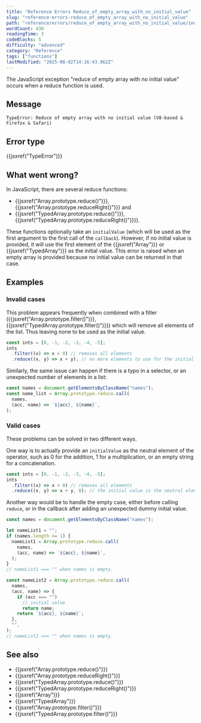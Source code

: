 ```yaml
---
title: "Reference Errors Reduce_of_empty_array_with_no_initial_value"
slug: "reference-errors-reduce_of_empty_array_with_no_initial_value"
path: "reference/errors/reduce_of_empty_array_with_no_initial_value/index.md"
wordCount: 430
readingTime: 3
codeBlocks: 5
difficulty: "advanced"
category: "Reference"
tags: ["functions"]
lastModified: "2025-08-02T14:16:43.962Z"
---
```



The JavaScript exception "reduce of empty array with no initial value" occurs when a
reduce function is used.

## Message

```plain
TypeError: Reduce of empty array with no initial value (V8-based & Firefox & Safari)
```

## Error type

{{jsxref("TypeError")}}

## What went wrong?

In JavaScript, there are several reduce functions:

- {{jsxref("Array.prototype.reduce()")}}, {{jsxref("Array.prototype.reduceRight()")}}
  and
- {{jsxref("TypedArray.prototype.reduce()")}},
  {{jsxref("TypedArray.prototype.reduceRight()")}}).

These functions optionally take an `initialValue` (which will be used as the
first argument to the first call of the `callback`). However, if no initial
value is provided, it will use the first element of the {{jsxref("Array")}} or
{{jsxref("TypedArray")}} as the initial value. This error is raised when an empty array
is provided because no initial value can be returned in that case.

## Examples

### Invalid cases

This problem appears frequently when combined with a filter
({{jsxref("Array.prototype.filter()")}}, {{jsxref("TypedArray.prototype.filter()")}})
which will remove all elements of the list. Thus leaving none to be used as the initial
value.

```js example-bad
const ints = [0, -1, -2, -3, -4, -5];
ints
  .filter((x) => x > 0) // removes all elements
  .reduce((x, y) => x + y); // no more elements to use for the initial value.
```

Similarly, the same issue can happen if there is a typo in a selector, or an unexpected
number of elements in a list:

```js example-bad
const names = document.getElementsByClassName("names");
const name_list = Array.prototype.reduce.call(
  names,
  (acc, name) => `${acc}, ${name}`,
);
```

### Valid cases

These problems can be solved in two different ways.

One way is to actually provide an `initialValue` as the neutral element of
the operator, such as 0 for the addition, 1 for a multiplication, or an empty string for
a concatenation.

```js example-good
const ints = [0, -1, -2, -3, -4, -5];
ints
  .filter((x) => x > 0) // removes all elements
  .reduce((x, y) => x + y, 0); // the initial value is the neutral element of the addition
```

Another way would be to handle the empty case, either before calling
`reduce`, or in the callback after adding an unexpected dummy initial value.

```js example-good
const names = document.getElementsByClassName("names");

let nameList1 = "";
if (names.length >= 1) {
  nameList1 = Array.prototype.reduce.call(
    names,
    (acc, name) => `${acc}, ${name}`,
  );
}
// nameList1 === "" when names is empty.

const nameList2 = Array.prototype.reduce.call(
  names,
  (acc, name) => {
    if (acc === "")
      // initial value
      return name;
    return `${acc}, ${name}`;
  },
  "",
);
// nameList2 === "" when names is empty.
```

## See also

- {{jsxref("Array.prototype.reduce()")}}
- {{jsxref("Array.prototype.reduceRight()")}}
- {{jsxref("TypedArray.prototype.reduce()")}}
- {{jsxref("TypedArray.prototype.reduceRight()")}}
- {{jsxref("Array")}}
- {{jsxref("TypedArray")}}
- {{jsxref("Array.prototype.filter()")}}
- {{jsxref("TypedArray.prototype.filter()")}}
